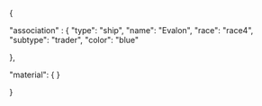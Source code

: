 {

"association" : {
"type": "ship",
"name": "Evalon",
"race": "race4",
"subtype": "trader",
"color": "blue"

},

"material": {
}
 
}
 
